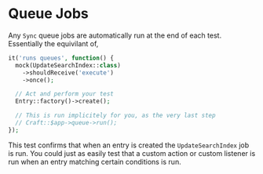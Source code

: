 # Queue Jobs

Any `Sync` queue jobs are automatically run at the end of each test. Essentially the equivilant of,

```php
it('runs queues', function() {
  mock(UpdateSearchIndex::class)
    ->shouldReceive('execute')
    ->once();

  // Act and perform your test
  Entry::factory()->create();

  // This is run implicitely for you, as the very last step
  // Craft::$app->queue->run();
});
```

This test confirms that when an entry is created the `UpdateSearchIndex` job is run. You could just as easily test that a custom action or custom listener is run when an entry matching certain conditions is run.
